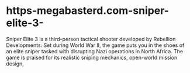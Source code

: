 # https-megabasterd.com-sniper-elite-3-
Sniper Elite 3 is a third-person tactical shooter developed by Rebellion Developments. Set during World War II, the game puts you in the shoes of an elite sniper tasked with disrupting Nazi operations in North Africa. The game is praised for its realistic sniping mechanics, open-world mission design,
